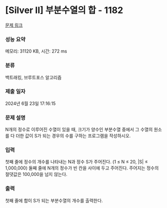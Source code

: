# [Silver II] 부분수열의 합 - 1182 

[문제 링크](https://www.acmicpc.net/problem/1182) 

### 성능 요약

메모리: 31120 KB, 시간: 272 ms

### 분류

백트래킹, 브루트포스 알고리즘

### 제출 일자

2024년 6월 23일 17:16:15

### 문제 설명

<p>N개의 정수로 이루어진 수열이 있을 때, 크기가 양수인 부분수열 중에서 그 수열의 원소를 다 더한 값이 S가 되는 경우의 수를 구하는 프로그램을 작성하시오.</p>

### 입력 

 <p>첫째 줄에 정수의 개수를 나타내는 N과 정수 S가 주어진다. (1 ≤ N ≤ 20, |S| ≤ 1,000,000) 둘째 줄에 N개의 정수가 빈 칸을 사이에 두고 주어진다. 주어지는 정수의 절댓값은 100,000을 넘지 않는다.</p>

### 출력 

 <p>첫째 줄에 합이 S가 되는 부분수열의 개수를 출력한다.</p>

